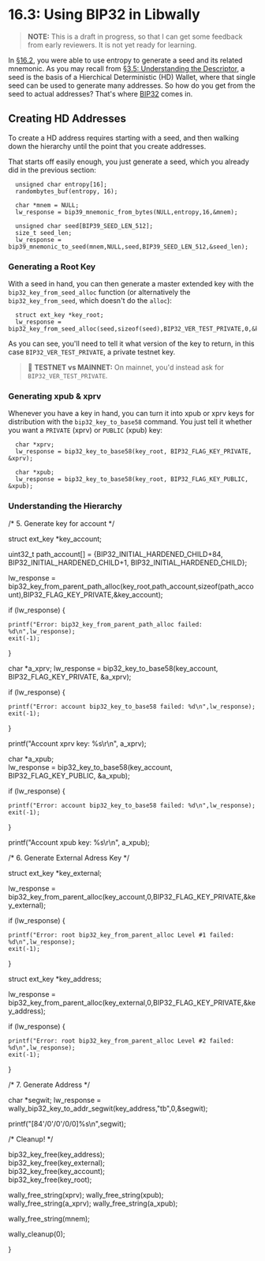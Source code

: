 # 16.3: Using BIP32 in Libwally

> **NOTE:** This is a draft in progress, so that I can get some feedback from early reviewers. It is not yet ready for learning.

In [§16.2](16_2_Using_BIP39_in_Libwally.md), you were able to use entropy to generate a seed and its related mnemonic. As you may recall from [§3.5: Understanding the Descriptor](03_5_Understanding_the_Descriptor.md), a seed is the basis of a Hierchical Deterministic (HD) Wallet, where that single seed can be used to generate many addresses. So how do you get from the seed to actual addresses? That's where [BIP32](https://en.bitcoin.it/wiki/BIP_0032) comes in.

## Creating HD Addresses

To create a HD address requires starting with a seed, and then walking down the hierarchy until the point that you create addresses.

That starts off easily enough, you just generate a seed, which you already did in the previous section:
```
  unsigned char entropy[16];  
  randombytes_buf(entropy, 16);

  char *mnem = NULL;
  lw_response = bip39_mnemonic_from_bytes(NULL,entropy,16,&mnem);
  
  unsigned char seed[BIP39_SEED_LEN_512];
  size_t seed_len;  
  lw_response = bip39_mnemonic_to_seed(mnem,NULL,seed,BIP39_SEED_LEN_512,&seed_len);
```
### Generating a Root Key

With a seed in hand, you can then generate a master extended key with the `bip32_key_from_seed_alloc` function (or alternatively the `bip32_key_from_seed`, which doesn't do the `alloc`):
```
  struct ext_key *key_root;  
  lw_response = bip32_key_from_seed_alloc(seed,sizeof(seed),BIP32_VER_TEST_PRIVATE,0,&key_root);
```
As you can see, you'll need to tell it what version of the key to return, in this case `BIP32_VER_TEST_PRIVATE`, a private testnet key.

> :link: **TESTNET vs MAINNET:** On mainnet, you'd instead ask for `BIP32_VER_TEST_PRIVATE`.

### Generating xpub & xprv

Whenever you have a key in hand, you can turn it into xpub or xprv keys for distribution with the `bip32_key_to_base58` command. You just tell it whether you want a `PRIVATE` (xprv) or `PUBLIC` (xpub) key:
```
  char *xprv;
  lw_response = bip32_key_to_base58(key_root, BIP32_FLAG_KEY_PRIVATE, &xprv);

  char *xpub;  
  lw_response = bip32_key_to_base58(key_root, BIP32_FLAG_KEY_PUBLIC, &xpub);
```

### Understanding the Hierarchy

  /* 5. Generate key for account */

  struct ext_key *key_account;
  
  uint32_t path_account[] = {BIP32_INITIAL_HARDENED_CHILD+84, BIP32_INITIAL_HARDENED_CHILD+1, BIP32_INITIAL_HARDENED_CHILD};

  lw_response = bip32_key_from_parent_path_alloc(key_root,path_account,sizeof(path_account),BIP32_FLAG_KEY_PRIVATE,&key_account);

  if (lw_response) {

    printf("Error: bip32_key_from_parent_path_alloc failed: %d\n",lw_response);
    exit(-1);
    
  }

  char *a_xprv;
  lw_response = bip32_key_to_base58(key_account, BIP32_FLAG_KEY_PRIVATE, &a_xprv);

  if (lw_response) {

    printf("Error: account bip32_key_to_base58 failed: %d\n",lw_response);
    exit(-1);
    
  }
  
  printf("Account xprv key: %s\r\n", a_xprv);

  char *a_xpub;  
  lw_response = bip32_key_to_base58(key_account, BIP32_FLAG_KEY_PUBLIC, &a_xpub);

  if (lw_response) {

    printf("Error: account bip32_key_to_base58 failed: %d\n",lw_response);
    exit(-1);
    
  }

  printf("Account xpub key: %s\r\n", a_xpub);

  /* 6. Generate External Adress Key */

  struct ext_key *key_external;  

  lw_response = bip32_key_from_parent_alloc(key_account,0,BIP32_FLAG_KEY_PRIVATE,&key_external);

  if (lw_response) {

    printf("Error: root bip32_key_from_parent_alloc Level #1 failed: %d\n",lw_response);
    exit(-1);
    
  }

  struct ext_key *key_address;  

  lw_response = bip32_key_from_parent_alloc(key_external,0,BIP32_FLAG_KEY_PRIVATE,&key_address);

  if (lw_response) {

    printf("Error: root bip32_key_from_parent_alloc Level #2 failed: %d\n",lw_response);
    exit(-1);
    
  }

  /* 7. Generate Address */

  char *segwit;
  lw_response = wally_bip32_key_to_addr_segwit(key_address,"tb",0,&segwit);

  printf("[84'/0'/0'/0/0]%s\n",segwit);
					       
  /* Cleanup! */

  bip32_key_free(key_address);      
  bip32_key_free(key_external);    
  bip32_key_free(key_account);  
  bip32_key_free(key_root);

  wally_free_string(xprv);
  wally_free_string(xpub);  
  wally_free_string(a_xprv);
  wally_free_string(a_xpub);

  wally_free_string(mnem);

  wally_cleanup(0);
    
} 
